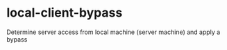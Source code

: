 local-client-bypass
===================

Determine server access from local machine (server machine) and apply a bypass
